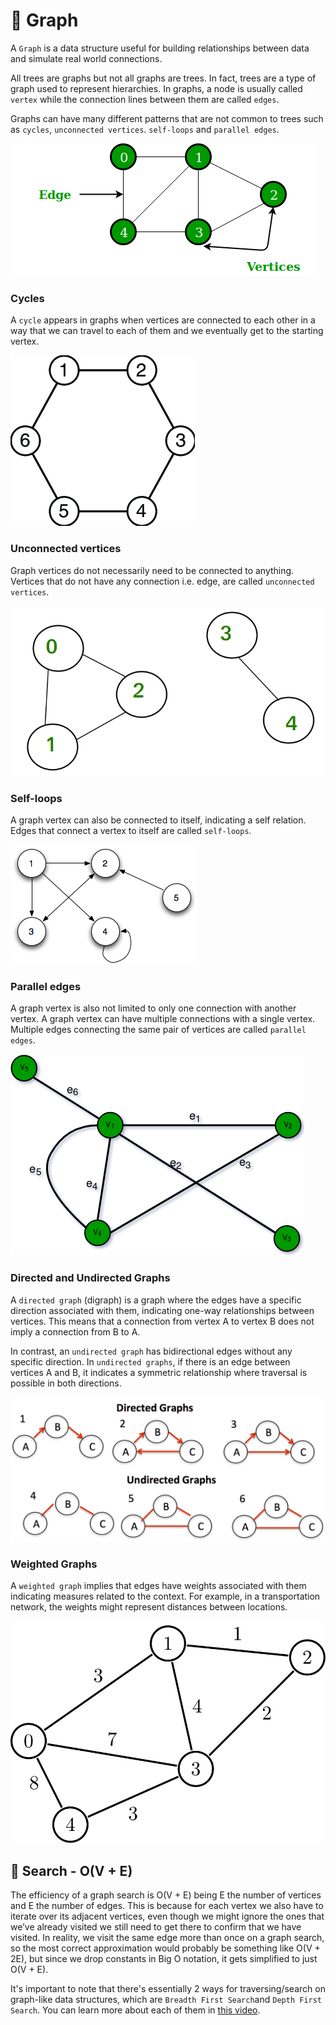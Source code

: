 # :bookmark_tabs: Graph

A `Graph` is a data structure useful for building relationships between data and simulate real world connections.

All trees are graphs but not all graphs are trees. In fact, trees are a type of graph used to represent hierarchies. In graphs, a node is usually called `vertex` while the connection lines between them are called `edges`.

Graphs can have many different patterns that are not common to trees such as `cycles`, `unconnected vertices`. `self-loops` and `parallel edges`.

![alt text](../../statics/images/graph.png)

### Cycles

A `cycle` appears in graphs when vertices are connected to each other in a way that we can travel to each of them and we eventually get to the starting vertex.

![alt text](../../statics/images/graph-cycle.png)


### Unconnected vertices

Graph vertices do not necessarily need to be connected to anything. Vertices that do not have any connection i.e. edge, are called `unconnected vertices`.

![alt text](../../statics/images/unconnected-vertices.jpg)


### Self-loops

A graph vertex can also be connected to itself, indicating a self relation. Edges that connect a vertex to itself are called `self-loops`.

![alt text](../../statics/images/self-loops.png)


### Parallel edges

A graph vertex is also not limited to only one connection with another vertex. A graph vertex can have multiple connections with a single vertex. Multiple edges connecting the same pair of vertices are called `parallel edges`.

![alt text](../../statics/images/parallel-edges.png)


### Directed and Undirected Graphs

A `directed graph` (digraph) is a graph where the edges have a specific direction associated with them, indicating one-way relationships between vertices. This means that a connection from vertex A to vertex B does not imply a connection from B to A.

In contrast, an `undirected graph` has bidirectional edges without any specific direction. In `undirected graphs`, if there is an edge between vertices A and B, it indicates a symmetric relationship where traversal is possible in both directions.

![alt text](../../statics/images/directed-undirected-graphs.png)


### Weighted Graphs

A `weighted graph` implies that edges have weights associated with them indicating measures related to the context. For example, in a transportation network, the weights might represent distances between locations.

![alt text](../../statics/images/weighted-graph.png)



## :bookmark_tabs: Search - O(V + E)

The efficiency of a graph search is O(V + E) being E the number of vertices and E the number of edges. This is because for each vertex we also have to iterate over its adjacent vertices, even though we might ignore the ones that we’ve already visited we still need to get there to confirm that we have visited. In reality, we visit the same edge more than once on a graph search, so the most correct approximation would probably be something like O(V + 2E), but since we drop constants in Big O notation, it gets simplified to just O(V + E).

It's important to note that there's essentially 2 ways for traversing/search on graph-like data structures, which are `Breadth First Search`and `Depth First Search`. You can learn more about each of them in [this video](https://www.youtube.com/watch?v=pcKY4hjDrxk).